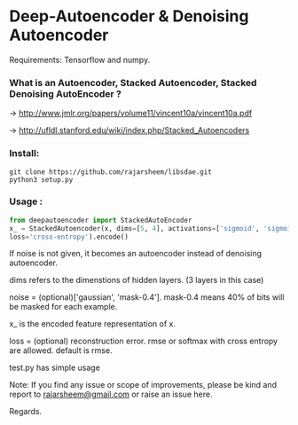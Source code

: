 # Deep-Autoencoder & Denoising Autoencoder
Requirements: Tensorflow and numpy.

### What is an Autoencoder, Stacked Autoencoder, Stacked Denoising AutoEncoder ?
-> http://www.jmlr.org/papers/volume11/vincent10a/vincent10a.pdf

-> http://ufldl.stanford.edu/wiki/index.php/Stacked_Autoencoders

### Install:
```
git clone https://github.com/rajarsheem/libsdae.git
python3 setup.py
```

### Usage :
```python
from deepautoencoder import StackedAutoEncoder
x_ = StackedAutoencoder(x, dims=[5, 4], activations=['sigmoid', 'sigmoid'], noise='gaussian', epoch=1000, 
loss='cross-entropy').encode()
```

If noise is not given, it becomes an autoencoder instead of denoising autoencoder.

dims refers to the dimenstions of hidden layers. (3 layers in this case)

noise = (optional)['gaussian', 'mask-0.4']. mask-0.4 means 40% of bits will be masked for each example.

x_ is the encoded feature representation of x.

loss = (optional) reconstruction error. rmse or softmax with cross entropy are allowed. default is rmse.

test.py has simple usage

Note: If you find any issue or scope of improvements, please be kind and report to rajarsheem@gmail.com or raise an issue here.

Regards.

